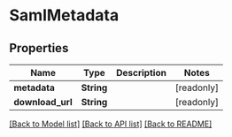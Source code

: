 # SamlMetadata

## Properties

Name | Type | Description | Notes
------------ | ------------- | ------------- | -------------
**metadata** | **String** |  | [readonly]
**download_url** | **String** |  | [readonly]

[[Back to Model list]](../README.md#documentation-for-models) [[Back to API list]](../README.md#documentation-for-api-endpoints) [[Back to README]](../README.md)


